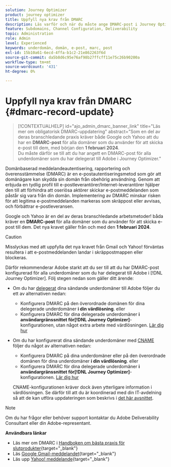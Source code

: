 ```yaml
---
solution: Journey Optimizer
product: journey optimizer
title: Uppfyll nya krav från DMARC
description: Läs varför och när du måste ange DMARC-post i Journey Optimizer
feature: Subdomains, Channel Configuration, Deliverability
topic: Administration
role: Admin
level: Experienced
keywords: underdomän, domän, e-post, marc, post
exl-id: 15b10a61-6ecd-4ffa-b1c2-21e862263f6d
source-git-commit: da5b8d6c95e76af98b27ffcff11e75c26b90200a
workflow-type: tm+mt
source-wordcount: '431'
ht-degree: 0%

---
```


# Uppfyll nya krav från DMARC {#dmarc-record-update}

>[!CONTEXTUALHELP]
>id="ajo_admin_dmarc_banner_link"
>title="Läs mer om obligatorisk DMARC-uppdatering"
>abstract="Som en del av deras branschledande praxis kräver både Google och Yahoo att du har en **DMARC-post** för alla domäner som du använder för att skicka e-post till dem, med början den **1 februari 2024**.<br>Du måste därför se till att du har angett en DMARC-post för alla underdomäner som du har delegerat till Adobe i Journey Optimizer."

Domänbaserad meddelandeautentisering, rapportering och överensstämmelse (DMARC) är en e-postautentiseringsmetod som gör att domänägare kan skydda sin domän från obehörig användning. Genom att erbjuda en tydlig profil till e-postleverantörer/Internet-leverantörer hjälper den till att förhindra att oseriösa aktörer skickar e-postmeddelanden som påstår sig vara från din domän. Implementering av DMARC minskar risken för att legitima e-postmeddelanden markeras som skräppost eller avvisas, och förbättrar e-postleveransen.

Google och Yahoo är en del av deras branschledande arbetsmetoder! båda kräver en **DMARC-post** för alla domäner som du använder för att skicka e-post till dem. Det nya kravet gäller från och med den **1 februari 2024**.

>[!CAUTION]
>
>Misslyckas med att uppfylla det nya kravet från Gmail och Yahoo! förväntas resultera i att e-postmeddelanden landar i skräppostmappen eller blockeras.

Därför rekommenderar Adobe starkt att du ser till att du har DMARC-post konfigurerad för alla underdomäner som du har delegerat till Adobe i [!DNL Journey Optimizer]. Följ stegen nedan som gäller ditt ärende:

* Om du har [delegerat](delegate-subdomain.md#full-subdomain-delegation) dina sändande underdomäner till Adobe följer du ett av alternativen nedan:

   * Konfigurera DMARC på den överordnade domänen för dina delegerade underdomäner **i din värdlösning**.
eller
   * Konfigurera DMARC för dina delegerade underdomäner **i användargränssnittet för[!DNL Journey Optimizer]**-konfigurationen, utan något extra arbete med värdlösningen. [Lär dig hur](dmarc-record.md#implement-dmarc)

* Om du har konfigurerat dina sändande underdomäner med [CNAME](delegate-subdomain.md#cname-subdomain-delegation) följer du något av alternativen nedan:

   * Konfigurera DMARC på dina underdomäner eller på den överordnade domänen för dina underdomäner **i din värdlösning**.
eller
   * Konfigurera DMARC för dina delegerade underdomäner **i användargränssnittet för[!DNL Journey Optimizer]**-konfigurationen. [Lär dig hur](dmarc-record.md#implement-dmarc)

  CNAME-konfigurationen kräver dock även ytterligare information i värdlösningen. Se därför till att du är koordinerad med din IT-avdelning så att de kan utföra uppdateringen som beskrivs i [det här avsnittet](dmarc-record.md#implement-dmarc).

<!--The most recent timelines shared by Google and Yahoo! are as follows:

* Google:

    * **February 2024** – Temporary bounces designed to provide warning of non-compliance will begin. Emails will still be delivered as normal after a short delay if you are not yet in compliance. If you are fully in compliance there will be no temporary bounces and you will not be affected.

    * **April 2024** – Blocks will begin for senders who are not in compliance with DMARC requirement. Only a portion of non-compliant email will be blocked at first, with the percentage blocked increasing over time.

    * **June 1st, 2024** – Any sender not in full compliance will experience blocking.

* Yahoo! has not provided exact dates, but has said "the rollout of enforcement will begin in February 2024. Enforcement will be gradually rolled out".
-->

>[!NOTE]
>
>Om du har frågor eller behöver support kontaktar du Adobe Deliverability Consultant eller din Adobe-representant.

**Användbara länkar**

* Läs mer om DMARC i [Handboken om bästa praxis för slutprodukter](https://experienceleague.adobe.com/docs/deliverability-learn/deliverability-best-practice-guide/additional-resources/technotes/implement-dmarc.html#about){target="_blank"}
* Läs [Google Gmail-meddelandet](https://blog.google/products/gmail/gmail-security-authentication-spam-protection/){target="_blank"}
* Läs upp [Yahoo! meddelande](https://blog.postmaster.yahooinc.com/post/730172167494483968/more-secure-less-spam){target="_blank"}

<!--Find more guidance about these changes in the [Deliverability Best Practice Guide]-->
